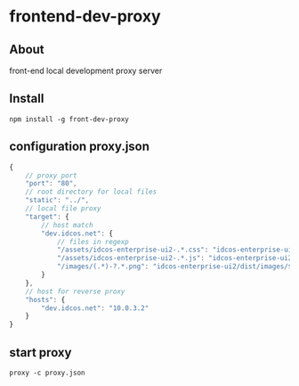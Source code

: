 # frontend-dev-proxy 


## About
 
 front-end local development proxy server


## Install

```shell
npm install -g front-dev-proxy
```


## configuration proxy.json 

```js
{
	// proxy port
	"port": "80",
	// root directory for local files
	"static": "../",
	// local file proxy
    "target": {
    	// host match
        "dev.idcos.net": {
        	// files in regexp
            "/assets/idcos-enterprise-ui2-.*.css": "idcos-enterprise-ui2/dist/assets/idcos-enterprise-ui2.css",
            "/assets/idcos-enterprise-ui2-.*.js": "idcos-enterprise-ui2/dist/assets/idcos-enterprise-ui2.js",
            "/images/(.*)-?.*.png": "idcos-enterprise-ui2/dist/images/$1.png"
        }
    },
    // host for reverse proxy
    "hosts": {
    	"dev.idcos.net": "10.0.3.2"
    }
}
```

## start proxy

```shell
proxy -c proxy.json
```
